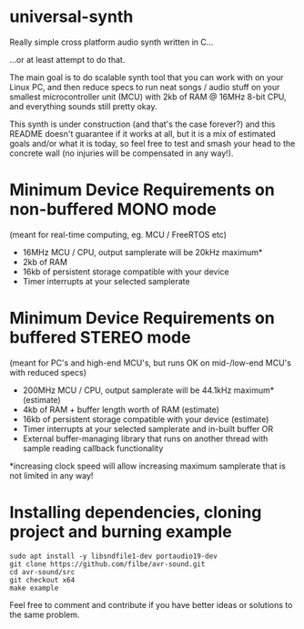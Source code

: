 # universal-synth

Really simple cross platform audio synth written in C...

...or at least attempt to do that.

The main goal is to do scalable synth tool that you can work with on your Linux PC, and then reduce specs to run neat songs / audio stuff on your smallest microcontroller unit (MCU) with 2kb of RAM @ 16MHz 8-bit CPU, and everything sounds still pretty okay.

This synth is under construction (and that's the case forever?) and this README doesn't guarantee if it works at all, but it is a mix of estimated goals and/or what it is today, so feel free to test and smash your head to the concrete wall (no injuries will be compensated in any way!).

# Minimum Device Requirements on non-buffered MONO mode

(meant for real-time computing, eg. MCU / FreeRTOS etc)

- 16MHz MCU / CPU, output samplerate will be 20kHz maximum\*
- 2kb of RAM
- 16kb of persistent storage compatible with your device
- Timer interrupts at your selected samplerate

# Minimum Device Requirements on buffered STEREO mode

(meant for PC's and high-end MCU's, but runs OK on mid-/low-end MCU's with reduced specs)

- 200MHz MCU / CPU, output samplerate will be 44.1kHz maximum\* (estimate)
- 4kb of RAM + buffer length worth of RAM (estimate)
- 16kb of persistent storage compatible with your device (estimate)
- Timer interrupts at your selected samplerate and in-built buffer OR
- External buffer-managing library that runs on another thread with sample reading callback functionality

\*increasing clock speed will allow increasing maximum samplerate that is not limited in any way!

# Installing dependencies, cloning project and burning example

```
sudo apt install -y libsndfile1-dev portaudio19-dev
git clone https://github.com/filbe/avr-sound.git
cd avr-sound/src
git checkout x64
make example
```

Feel free to comment and contribute if you have better ideas or solutions to the same problem.
